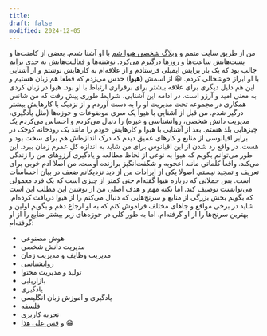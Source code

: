 ```yaml
---
title: 
draft: false
modified: 2024-12-05
---
```

من از طریق سایت متمم و [وبلاگ شخصی هیوا شم](https://www.hiwasham.com/) با او آشنا شدم. بعضی از کامنت‌ها و پست‌هایش ساعت‌ها و روزها درگیرم می‌کرد. نوشته‌ها و فعالیت‌هایش به حدی برایم جالب بود که یک بار برایش ایمیلی فرستادم و از علاقه‌ام به کارهایش نوشتم و از آشنایی با او ابراز خوشحالی کردم. 😀
از اسمش (**هیوا**) حدس می‌زدم که قطعا هم زبان هستیم و این هم دلیل دیگری برای علاقه بیشتر برای برقراری ارتباط با او بود. هیوا در زبان کردی به معنی امید و آرزو است.
در ادامه این آشنایی، شرایط طوری پیش رفت که من شانس همکاری در مجموعه تحت مدیریت او را به دست آوردم و از نزدیک با کارهایش بیشتر درگیر شدم.
من قبل از آشنایی با هیوا یک سری موضوعات و حوزه‌ها (مثل یادگیری، مدیریت دانش شخصی، روانشناسی و غیره) را دنبال می‌کردم و احساس می‌کردم یک چیزهایی بلد هستم. بعد از آشنایی با هیوا و کارهایش خودم را مانند یک رودخانه کوچک در برابر اقیانوسی از منابع و کارهای عمیق دیدم که درک اندازه‌اش هم برای سخت بود و هست. در واقع رد شدن از این اقیانوس برای من شاید به اندازه کل عمرم زمان ببرد.
این طور می‌توانم بگویم که هیوا به نوعی از لحاظ مطالعه و یادگیری آرزوهای من را زندگی می‌کند. واقعا کلماتی مانند اعجوبه و شگفت‌انگیز برازنده اوست.
من اصلا آدم خوبی برای تعریف و تمجید نیستم. اصولا یکی از ایرادات من از دید نزدیکانم ضعف در بیان احساسات است. پس جملاتی که درباره هیوا گفته‌ام حتی کمتر از چیزی است که یک فرد معمولی می‌توانست توصیف کند.
اما نکته مهم و هدف اصلی من از نوشتن این مطلب این است که بگویم بخش بزرگی از منابع و سرنخ‌هایی که دنبال می‌کنم را از هیوا دریافت کرده‌ام. شاید در برخی مواقع و جاهای مختلف فراموش کنم که به او ارجاع دهم و بگویم اولین و بهترین سرنخ‌ها را از او گرفته‌ام. اما به طور کلی در حوزه‌های زیر بیشتر منابع را از او گرفته‌ام:
- هوش مصنوعی
- مدیریت دانش شخصی
- مدیریت وظایف و مدیریت زمان
- روانشناسی
- تولید و مدیریت محتوا
- بازاریابی
- یادگیری
- یادگیری و آموزش زبان انگلیسی
- فلسفه
- تجربه کاربری
- و [قس علی هذا](https://abadis.ir/fatofa/%D9%88-%D9%82%D8%B3-%D8%B9%D9%84%DB%8C-%D9%87%D8%B0%D8%A7/) 😁